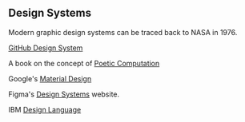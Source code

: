## Design Systems

Modern graphic design systems can be traced back to NASA in 1976.

[GitHub Design System](https://primer.github.io/?utm_source=newsletter&utm_medium=email&utm_campaign=student-survey-050818)

A book on the concept of [Poetic Computation](http://poeticcomputation.info)

Google's [Material Design](https://material.io)

Figma's [Design Systems](https://www.designsystems.com) website.

IBM [Design Language](https://www.ibm.com/design/language/)



